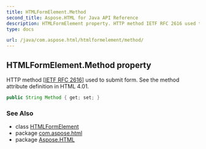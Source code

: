 ```yaml
---
title: HTMLFormElement.Method
second_title: Aspose.HTML for Java API Reference
description: HTMLFormElement property. HTTP method IETF RFC 2616 used to submit form. See the method attribute definition in HTML 4.01
type: docs

url: /java/com.aspose.html/htmlformelement/method/
---
```

## HTMLFormElement.Method property

HTTP method [[IETF RFC 2616](http://www.ietf.org/rfc/rfc2616.txt)] used to submit form. See the method attribute definition in HTML 4.01.

```java
public String Method { get; set; }
```

### See Also

* class [HTMLFormElement](../)
* package [com.aspose.html](../../../com.aspose.html/)
* package [Aspose.HTML](../../../)
